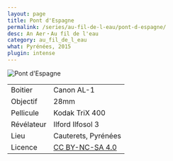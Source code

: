 ```yaml
---
layout: page
title: Pont d'Espagne
permalink: /series/au-fil-de-l-eau/pont-d-espagne/
desc: An Aer・Au fil de l'eau
category: au_fil_de_l_eau
what: Pyrénées, 2015
plugin: intense
---
```


<p>
  <img src="{{ site.file }}/series/au-fil-de-l-eau/8-large.jpg" alt="Pont d'Espagne" />
</p>

|             |                                                                      |
|-------------|----------------------------------------------------------------------|
| Boitier     | Canon AL-1                                                           |
| Objectif    | 28mm                                                                 |
| Pellicule   | Kodak TriX 400                                                       |
| Révélateur  | Ilford Ilfosol 3                                                     |
| Lieu 	      |	Cauterets, Pyrénées                                                  |
| Licence     | [CC BY-NC-SA 4.0](http://creativecommons.org/licenses/by-nc-sa/4.0/) |
